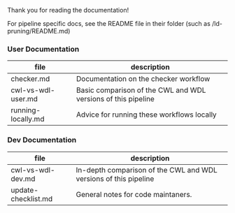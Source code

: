 Thank you for reading the documentation!

For pipeline specific docs, see the README file in their folder (such as /ld-pruning/README.md)

### User Documentation
| file          	  | description                                                             	|
|---------------	  |-------------------------------------------------------------------------	|
| checker.md    	  | Documentation on the checker workflow                                   	|
| cwl-vs-wdl-user.md  | Basic comparison of the CWL and WDL versions of this pipeline        	|
| running-locally.md  | Advice for running these workflows locally						|

### Dev Documentation
| file          	  | description                                                             	|
|---------------	  |-------------------------------------------------------------------------	|
| cwl-vs-wdl-dev.md   | In-depth comparison of the CWL and WDL versions of this pipeline        	|
| update-checklist.md | General notes for code maintaners.  										|